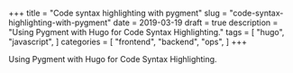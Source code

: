 +++
title = "Code syntax highlighting with pygment"
slug = "code-syntax-highlighting-with-pygment"
date = 2019-03-19
draft = true
description = "Using Pygment with Hugo for Code Syntax Highlighting."
tags = [
    "hugo",
    "javascript",
]
categories = [
    "frontend",
    "backend",
    "ops",
]
+++ 

Using Pygment with Hugo for Code Syntax Highlighting.